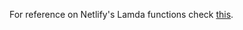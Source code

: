 For reference on Netlify's Lamda functions check [this](https://www.netlify.com/blog/2018/07/09/building-serverless-crud-apps-with-netlify-functions-faunadb).
